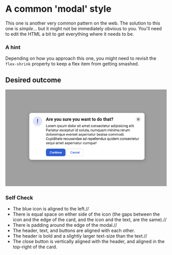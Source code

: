 # A common 'modal' style
This one is another very common pattern on the web. The solution to this one is _simple_... but it might not be immediately obvious to you. You'll need to edit the HTML a bit to get everything where it needs to be.

### A hint
Depending on how you approach this one, you might need to revisit the `flex-shrink` property to keep a flex item from getting smashed.

## Desired outcome

![desired outcome](./desired-outcome.png)

### Self Check

- The blue icon is aligned to the left.//
- There is equal space on either side of the icon (the gaps between the icon and the edge of the card, and the icon and the text, are the same).//
- There is padding around the edge of the modal.//
- The header, text, and buttons are aligned with each other.
- The header is bold and a slightly larger text-size than the text.//
- The close button is vertically aligned with the header, and aligned in the top-right of the card.
